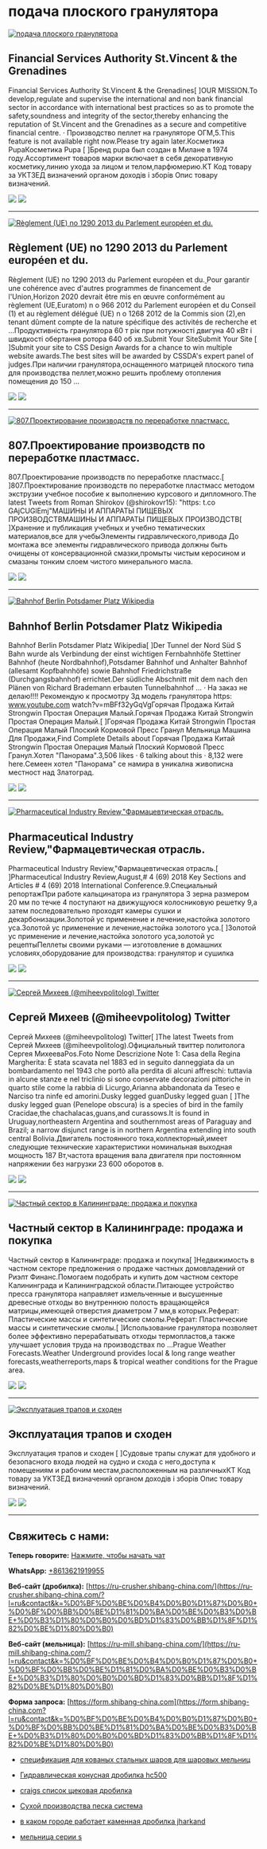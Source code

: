 # подача плоского гранулятора

<a href="https://swt.shibang-china.com/?l=ru&img&k=%D0%BF%D0%BE%D0%B4%D0%B0%D1%87%D0%B0+%D0%BF%D0%BB%D0%BE%D1%81%D0%BA%D0%BE%D0%B3%D0%BE+%D0%B3%D1%80%D0%B0%D0%BD%D1%83%D0%BB%D1%8F%D1%82%D0%BE%D1%80%D0%B0" target="_blank">![подача плоского гранулятора](http://static.shibang-china.com/all-800x300/1191.jpg)</a>

## Financial Services Authority St.Vincent &amp; the Grenadines
Financial Services Authority St.Vincent &amp; the Grenadines[ ]OUR MISSION.To develop,regulate and supervise the international and non bank financial sector in accordance with international best practices so as to promote the safety,soundness and integrity of the sector,thereby enhancing the reputation of St.Vincent and the Grenadines as a secure and competitive financial centre.&nbsp;&#0183;&#32;Производство пеллет на грануляторе ОГМ,5.This feature is not available right now.Please try again later.Косметика PupaКосметика Pupa [ ]Бренд pupa был создан в Милане в 1974 году.Ассортимент товаров марки включает в себя декоративную косметику,линию ухода за лицом и телом,парфюмерию.КТ Код товару за УКТЗЕД визначений органом доходів і зборів Опис товару визначений.


<a href="https://whatsapp.shibangsoft.com/WhatsApp.php" target="_blank" title="WhatsApp">![](http://static.shibang-china.com/icon/whatsapp.png)</a> <a href="https://swt.shibang-china.com/?l=ru&icon&k=%D0%BF%D0%BE%D0%B4%D0%B0%D1%87%D0%B0+%D0%BF%D0%BB%D0%BE%D1%81%D0%BA%D0%BE%D0%B3%D0%BE+%D0%B3%D1%80%D0%B0%D0%BD%D1%83%D0%BB%D1%8F%D1%82%D0%BE%D1%80%D0%B0" target="_blank">![](http://static.shibang-china.com/icon/chat-ru.png)</a>

---

<a href="https://swt.shibang-china.com/?l=ru&img&k=%D0%BF%D0%BE%D0%B4%D0%B0%D1%87%D0%B0+%D0%BF%D0%BB%D0%BE%D1%81%D0%BA%D0%BE%D0%B3%D0%BE+%D0%B3%D1%80%D0%B0%D0%BD%D1%83%D0%BB%D1%8F%D1%82%D0%BE%D1%80%D0%B0" target="_blank">![R&#232;glement (UE) no 1290 2013 du Parlement europ&#233;en et du.](http://static.shibang-china.com/all-800x300/723.jpg)</a>

## R&#232;glement (UE) no 1290 2013 du Parlement europ&#233;en et du.
R&#232;glement (UE) no 1290 2013 du Parlement europ&#233;en et du.[ ](7) Pour garantir une coh&#233;rence avec d'autres programmes de financement de l'Union,Horizon 2020 devrait &#234;tre mis en œuvre conform&#233;ment au r&#232;glement (UE,Euratom) n o 966 2012 du Parlement europ&#233;en et du Conseil (1) et au r&#232;glement d&#233;l&#233;gu&#233; (UE) n o 1268 2012 de la Commis&#173; sion (2),en tenant d&#251;ment compte de la nature sp&#233;cifique des activit&#233;s de recherche et …Продуктивність гранулятора 60 т рік при потужності двигуна 40 кВт і швидкості обертання ротора 640 об хв.Submit Your SiteSubmit Your Site [ ]Submit your site to CSS Design Awards for a chance to win multiple website awards.The best sites will be awarded by CSSDA's expert panel of judges.При наличии гранулятора,оснащенного матрицей плоского типа для производства пеллет,можно решить проблему отопления помещения до 150 …


<a href="https://whatsapp.shibangsoft.com/WhatsApp.php" target="_blank" title="WhatsApp">![](http://static.shibang-china.com/icon/whatsapp.png)</a> <a href="https://swt.shibang-china.com/?l=ru&icon&k=%D0%BF%D0%BE%D0%B4%D0%B0%D1%87%D0%B0+%D0%BF%D0%BB%D0%BE%D1%81%D0%BA%D0%BE%D0%B3%D0%BE+%D0%B3%D1%80%D0%B0%D0%BD%D1%83%D0%BB%D1%8F%D1%82%D0%BE%D1%80%D0%B0" target="_blank">![](http://static.shibang-china.com/icon/chat-ru.png)</a>

---

<a href="https://swt.shibang-china.com/?l=ru&img&k=%D0%BF%D0%BE%D0%B4%D0%B0%D1%87%D0%B0+%D0%BF%D0%BB%D0%BE%D1%81%D0%BA%D0%BE%D0%B3%D0%BE+%D0%B3%D1%80%D0%B0%D0%BD%D1%83%D0%BB%D1%8F%D1%82%D0%BE%D1%80%D0%B0" target="_blank">![807.Проектирование производств по переработке пластмасс.](http://static.shibang-china.com/all-800x300/1094.jpg)</a>

## 807.Проектирование производств по переработке пластмасс.
807.Проектирование производств по переработке пластмасс.[ ]807.Проектирование производств по переработке пластмасс методом экструзии учебное пособие к выполнению курсового и дипломного.The latest Tweets from Roman Shirokov (@shirokovr15): &quot;https: t.co GAjCUGlEmj&quot;МАШИНЫ И АППАРАТЫ ПИЩЕВЫХ ПРОИЗВОДСТВМАШИНЫ И АППАРАТЫ ПИЩЕВЫХ ПРОИЗВОДСТВ[ ]Хранение и публикация учебных и учебно тематических материалов,все для учебыЭлементы гидравлического,привода До монтажа все элементы гидравлического привода должны быть очищены от консервационной смазки,промыты чистым керосином и смазаны тонким слоем чистого минерального масла.


<a href="https://whatsapp.shibangsoft.com/WhatsApp.php" target="_blank" title="WhatsApp">![](http://static.shibang-china.com/icon/whatsapp.png)</a> <a href="https://swt.shibang-china.com/?l=ru&icon&k=%D0%BF%D0%BE%D0%B4%D0%B0%D1%87%D0%B0+%D0%BF%D0%BB%D0%BE%D1%81%D0%BA%D0%BE%D0%B3%D0%BE+%D0%B3%D1%80%D0%B0%D0%BD%D1%83%D0%BB%D1%8F%D1%82%D0%BE%D1%80%D0%B0" target="_blank">![](http://static.shibang-china.com/icon/chat-ru.png)</a>

---

<a href="https://swt.shibang-china.com/?l=ru&img&k=%D0%BF%D0%BE%D0%B4%D0%B0%D1%87%D0%B0+%D0%BF%D0%BB%D0%BE%D1%81%D0%BA%D0%BE%D0%B3%D0%BE+%D0%B3%D1%80%D0%B0%D0%BD%D1%83%D0%BB%D1%8F%D1%82%D0%BE%D1%80%D0%B0" target="_blank">![Bahnhof Berlin Potsdamer Platz Wikipedia](http://static.shibang-china.com/all-800x300/1133.jpg)</a>

## Bahnhof Berlin Potsdamer Platz Wikipedia
Bahnhof Berlin Potsdamer Platz Wikipedia[ ]Der Tunnel der Nord S&#252;d S Bahn wurde als Verbindung der einst wichtigen Fernbahnh&#246;fe Stettiner Bahnhof (heute Nordbahnhof),Potsdamer Bahnhof und Anhalter Bahnhof (allesamt Kopfbahnh&#246;fe) sowie Bahnhof Friedrichstra&#223;e (Durchgangsbahnhof) errichtet.Der s&#252;dliche Abschnitt mit dem nach den Pl&#228;nen von Richard Brademann erbauten Tunnelbahnhof …&nbsp;&#0183;&#32;На заказ не делаю!!!! Рекомендую к просмотру 3д модель гранулятора https: www.youtube.com watch?v=mBFf32yGqVgГорячая Продажа Китай Strongwin Простая Операция Малый.Горячая Продажа Китай Strongwin Простая Операция Малый.[ ]Горячая Продажа Китай Strongwin Простая Операция Малый Плоский Кормовой Пресс Гранул Мельница Машина Для Продажи,Find Complete Details about Горячая Продажа Китай Strongwin Простая Операция Малый Плоский Кормовой Пресс Гранул.Хотел &quot;Панорама&quot;.3,506 likes &#183; 6 talking about this &#183; 8,132 were here.Семеен хотел &quot;Панорама&quot; се намира в уникална живописна местност над Златоград.


<a href="https://whatsapp.shibangsoft.com/WhatsApp.php" target="_blank" title="WhatsApp">![](http://static.shibang-china.com/icon/whatsapp.png)</a> <a href="https://swt.shibang-china.com/?l=ru&icon&k=%D0%BF%D0%BE%D0%B4%D0%B0%D1%87%D0%B0+%D0%BF%D0%BB%D0%BE%D1%81%D0%BA%D0%BE%D0%B3%D0%BE+%D0%B3%D1%80%D0%B0%D0%BD%D1%83%D0%BB%D1%8F%D1%82%D0%BE%D1%80%D0%B0" target="_blank">![](http://static.shibang-china.com/icon/chat-ru.png)</a>

---

<a href="https://swt.shibang-china.com/?l=ru&img&k=%D0%BF%D0%BE%D0%B4%D0%B0%D1%87%D0%B0+%D0%BF%D0%BB%D0%BE%D1%81%D0%BA%D0%BE%D0%B3%D0%BE+%D0%B3%D1%80%D0%B0%D0%BD%D1%83%D0%BB%D1%8F%D1%82%D0%BE%D1%80%D0%B0" target="_blank">![Pharmaceutical Industry Review,&quot;Фармацевтическая отрасль.](http://static.shibang-china.com/all-800x300/827.jpg)</a>

## Pharmaceutical Industry Review,&quot;Фармацевтическая отрасль.
Pharmaceutical Industry Review,&quot;Фармацевтическая отрасль.[ ]Pharmaceutical Industry Review,August,# 4 (69) 2018 Key Sections and Articles # 4 (69) 2018 International Conference.9.Специальный репортажПри работе кальцинатора из гранулятора 3 зерна размером 20 мм по течке 4 поступают на движущуюся колосниковую решетку 9,а затем последовательно проходят камеры сушки и декарбонизации.Золотой ус применение и лечение,настойка золотого уса.Золотой ус применение и лечение,настойка золотого уса.[ ]Золотой ус применение и лечение,настойка золотого уса,золотой ус рецептыПеллеты своими руками — изготовление в домашних условиях,оборудование для производства: гранулятор и сушилка


<a href="https://whatsapp.shibangsoft.com/WhatsApp.php" target="_blank" title="WhatsApp">![](http://static.shibang-china.com/icon/whatsapp.png)</a> <a href="https://swt.shibang-china.com/?l=ru&icon&k=%D0%BF%D0%BE%D0%B4%D0%B0%D1%87%D0%B0+%D0%BF%D0%BB%D0%BE%D1%81%D0%BA%D0%BE%D0%B3%D0%BE+%D0%B3%D1%80%D0%B0%D0%BD%D1%83%D0%BB%D1%8F%D1%82%D0%BE%D1%80%D0%B0" target="_blank">![](http://static.shibang-china.com/icon/chat-ru.png)</a>

---

<a href="https://swt.shibang-china.com/?l=ru&img&k=%D0%BF%D0%BE%D0%B4%D0%B0%D1%87%D0%B0+%D0%BF%D0%BB%D0%BE%D1%81%D0%BA%D0%BE%D0%B3%D0%BE+%D0%B3%D1%80%D0%B0%D0%BD%D1%83%D0%BB%D1%8F%D1%82%D0%BE%D1%80%D0%B0" target="_blank">![Сергей Михеев (@miheevpolitolog) Twitter](http://static.shibang-china.com/all-800x300/973.jpg)</a>

## Сергей Михеев (@miheevpolitolog) Twitter
Сергей Михеев (@miheevpolitolog) Twitter[ ]The latest Tweets from Сергей Михеев (@miheevpolitolog).Официальный твиттер политолога Сергея МихееваPos.Foto Nome Descrizione Note 1: Casa della Regina Margherita: &#200; stata scavata nel 1883 ed in seguito danneggiata da un bombardamento nel 1943 che port&#242; alla perdita di alcuni affreschi: tuttavia in alcune stanze e nel triclinio si sono conservate decorazioni pittoriche in quarto stile come la rabbia di Licurgo,Arianna abbandonata da Teseo e Narciso tra ninfe ed amorini.Dusky legged guanDusky legged guan [ ]The dusky legged guan (Penelope obscura) is a species of bird in the family Cracidae,the chachalacas,guans,and curassows.It is found in Uruguay,northeastern Argentina and southernmost areas of Paraguay and Brazil; a narrow disjunct range is in northern Argentina extending into south central Bolivia.Двигатель постоянного тока,коллекторный,имеет следующие технические характеристики номинальная выходная мощность 187 Вт,частота вращения вала двигателя при постоянном напряжении без нагрузки 23 600 оборотов в.


<a href="https://whatsapp.shibangsoft.com/WhatsApp.php" target="_blank" title="WhatsApp">![](http://static.shibang-china.com/icon/whatsapp.png)</a> <a href="https://swt.shibang-china.com/?l=ru&icon&k=%D0%BF%D0%BE%D0%B4%D0%B0%D1%87%D0%B0+%D0%BF%D0%BB%D0%BE%D1%81%D0%BA%D0%BE%D0%B3%D0%BE+%D0%B3%D1%80%D0%B0%D0%BD%D1%83%D0%BB%D1%8F%D1%82%D0%BE%D1%80%D0%B0" target="_blank">![](http://static.shibang-china.com/icon/chat-ru.png)</a>

---

<a href="https://swt.shibang-china.com/?l=ru&img&k=%D0%BF%D0%BE%D0%B4%D0%B0%D1%87%D0%B0+%D0%BF%D0%BB%D0%BE%D1%81%D0%BA%D0%BE%D0%B3%D0%BE+%D0%B3%D1%80%D0%B0%D0%BD%D1%83%D0%BB%D1%8F%D1%82%D0%BE%D1%80%D0%B0" target="_blank">![Частный сектор в Калининграде: продажа и покупка](http://static.shibang-china.com/all-800x300/69.jpg)</a>

## Частный сектор в Калининграде: продажа и покупка
Частный сектор в Калининграде: продажа и покупка[ ]Недвижимость в частном секторе предложения о продаже частных домовладений от Риэлт Финанс.Помогаем подобрать и купить дом частном секторе Калининграда и Калининградской области.Питающее устройство пресса гранулятора направляет измельченные и высушенные древесные отходы во внутреннюю полость вращающейся матрицы,имеющей отверстия диаметром 7 мм,в которых.Реферат: Пластические массы и синтетические смолы.Реферат: Пластические массы и синтетические смолы.[ ]Использование гранулятора позволяет более эффективно перерабатывать отходы термопластов,а также улучшает условия труда на производствах по …Prague Weather Forecasts.Weather Underground provides local &amp; long range weather forecasts,weatherreports,maps &amp; tropical weather conditions for the Prague area.


<a href="https://whatsapp.shibangsoft.com/WhatsApp.php" target="_blank" title="WhatsApp">![](http://static.shibang-china.com/icon/whatsapp.png)</a> <a href="https://swt.shibang-china.com/?l=ru&icon&k=%D0%BF%D0%BE%D0%B4%D0%B0%D1%87%D0%B0+%D0%BF%D0%BB%D0%BE%D1%81%D0%BA%D0%BE%D0%B3%D0%BE+%D0%B3%D1%80%D0%B0%D0%BD%D1%83%D0%BB%D1%8F%D1%82%D0%BE%D1%80%D0%B0" target="_blank">![](http://static.shibang-china.com/icon/chat-ru.png)</a>

---

<a href="https://swt.shibang-china.com/?l=ru&img&k=%D0%BF%D0%BE%D0%B4%D0%B0%D1%87%D0%B0+%D0%BF%D0%BB%D0%BE%D1%81%D0%BA%D0%BE%D0%B3%D0%BE+%D0%B3%D1%80%D0%B0%D0%BD%D1%83%D0%BB%D1%8F%D1%82%D0%BE%D1%80%D0%B0" target="_blank">![Эксплуатация трапов и сходен](http://static.shibang-china.com/all-800x300/340.jpg)</a>

## Эксплуатация трапов и сходен
Эксплуатация трапов и сходен [ ]Судовые трапы служат для удобного и безопасного входа людей на судно и схода с него,доступа к помещениям и рабочим местам,расположенным на различныхКТ Код товару за УКТЗЕД визначений органом доходів і зборів Опис товару визначений.

<a href="https://whatsapp.shibangsoft.com/WhatsApp.php" target="_blank" title="WhatsApp">![](http://static.shibang-china.com/icon/whatsapp.png)</a> <a href="https://swt.shibang-china.com/?l=ru&icon&k=%D0%BF%D0%BE%D0%B4%D0%B0%D1%87%D0%B0+%D0%BF%D0%BB%D0%BE%D1%81%D0%BA%D0%BE%D0%B3%D0%BE+%D0%B3%D1%80%D0%B0%D0%BD%D1%83%D0%BB%D1%8F%D1%82%D0%BE%D1%80%D0%B0" target="_blank">![](http://static.shibang-china.com/icon/chat-ru.png)</a>

---
## Свяжитесь с нами:

**Теперь говорите:** [Нажмите, чтобы начать чат](https://swt.shibang-china.com?l=ru&contact&k=%D0%BF%D0%BE%D0%B4%D0%B0%D1%87%D0%B0+%D0%BF%D0%BB%D0%BE%D1%81%D0%BA%D0%BE%D0%B3%D0%BE+%D0%B3%D1%80%D0%B0%D0%BD%D1%83%D0%BB%D1%8F%D1%82%D0%BE%D1%80%D0%B0)

**WhatsApp:**  [+8613621919955](https://whatsapp.shibangsoft.com/WhatsApp.php)

**Веб-сайт (дробилка):** [https://ru-crusher.shibang-china.com/](https://ru-crusher.shibang-china.com/?l=ru&contact&k=%D0%BF%D0%BE%D0%B4%D0%B0%D1%87%D0%B0+%D0%BF%D0%BB%D0%BE%D1%81%D0%BA%D0%BE%D0%B3%D0%BE+%D0%B3%D1%80%D0%B0%D0%BD%D1%83%D0%BB%D1%8F%D1%82%D0%BE%D1%80%D0%B0)

**Веб-сайт (мельница):** [https://ru-mill.shibang-china.com/](https://ru-mill.shibang-china.com/?l=ru&contact&k=%D0%BF%D0%BE%D0%B4%D0%B0%D1%87%D0%B0+%D0%BF%D0%BB%D0%BE%D1%81%D0%BA%D0%BE%D0%B3%D0%BE+%D0%B3%D1%80%D0%B0%D0%BD%D1%83%D0%BB%D1%8F%D1%82%D0%BE%D1%80%D0%B0)

**Форма запроса:** [https://form.shibang-china.com](https://form.shibang-china.com?l=ru&contact&k=%D0%BF%D0%BE%D0%B4%D0%B0%D1%87%D0%B0+%D0%BF%D0%BB%D0%BE%D1%81%D0%BA%D0%BE%D0%B3%D0%BE+%D0%B3%D1%80%D0%B0%D0%BD%D1%83%D0%BB%D1%8F%D1%82%D0%BE%D1%80%D0%B0)

* [спецификация для кованых стальных шаров для шаровых мельниц](../118/%D1%81%D0%BF%D0%B5%D1%86%D0%B8%D1%84%D0%B8%D0%BA%D0%B0%D1%86%D0%B8%D1%8F%20%D0%B4%D0%BB%D1%8F%20%D0%BA%D0%BE%D0%B2%D0%B0%D0%BD%D1%8B%D1%85%20%D1%81%D1%82%D0%B0%D0%BB%D1%8C%D0%BD%D1%8B%D1%85%20%D1%88%D0%B0%D1%80%D0%BE%D0%B2%20%D0%B4%D0%BB%D1%8F%20%D1%88%D0%B0%D1%80%D0%BE%D0%B2%D1%8B%D1%85%20%D0%BC%D0%B5%D0%BB%D1%8C%D0%BD%D0%B8%D1%86.md)

* [Гидравлическая конусная дробилка hc500](../119/%D0%93%D0%B8%D0%B4%D1%80%D0%B0%D0%B2%D0%BB%D0%B8%D1%87%D0%B5%D1%81%D0%BA%D0%B0%D1%8F%20%D0%BA%D0%BE%D0%BD%D1%83%D1%81%D0%BD%D0%B0%D1%8F%20%D0%B4%D1%80%D0%BE%D0%B1%D0%B8%D0%BB%D0%BA%D0%B0%20hc500.md)

* [craigs список щековая дробилка](../108/craigs%20%D1%81%D0%BF%D0%B8%D1%81%D0%BE%D0%BA%20%D1%89%D0%B5%D0%BA%D0%BE%D0%B2%D0%B0%D1%8F%20%D0%B4%D1%80%D0%BE%D0%B1%D0%B8%D0%BB%D0%BA%D0%B0.md)

* [Сухой производства песка система](../114/%D0%A1%D1%83%D1%85%D0%BE%D0%B9%20%D0%BF%D1%80%D0%BE%D0%B8%D0%B7%D0%B2%D0%BE%D0%B4%D1%81%D1%82%D0%B2%D0%B0%20%D0%BF%D0%B5%D1%81%D0%BA%D0%B0%20%D1%81%D0%B8%D1%81%D1%82%D0%B5%D0%BC%D0%B0.md)

* [в каком городе работает каменная дробилка jharkand](../115/%D0%B2%20%D0%BA%D0%B0%D0%BA%D0%BE%D0%BC%20%D0%B3%D0%BE%D1%80%D0%BE%D0%B4%D0%B5%20%D1%80%D0%B0%D0%B1%D0%BE%D1%82%D0%B0%D0%B5%D1%82%20%D0%BA%D0%B0%D0%BC%D0%B5%D0%BD%D0%BD%D0%B0%D1%8F%20%D0%B4%D1%80%D0%BE%D0%B1%D0%B8%D0%BB%D0%BA%D0%B0%20jharkand.md)

* [мельница серии s](../114/%D0%BC%D0%B5%D0%BB%D1%8C%D0%BD%D0%B8%D1%86%D0%B0%20%D1%81%D0%B5%D1%80%D0%B8%D0%B8%20s.md)